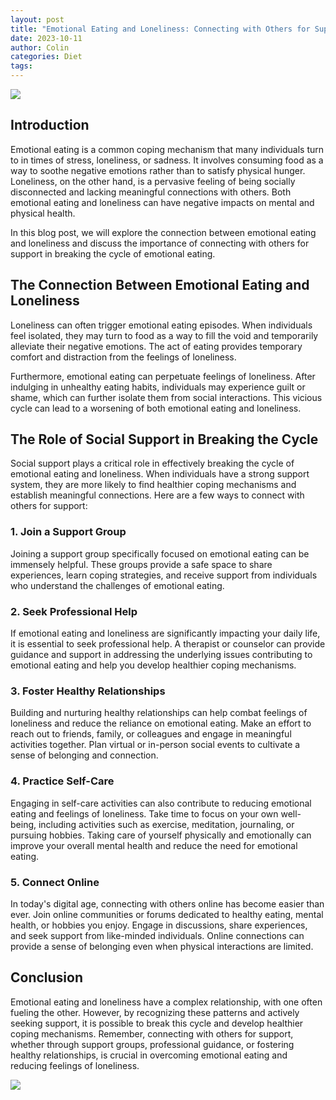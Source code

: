 ```yaml
---
layout: post
title: "Emotional Eating and Loneliness: Connecting with Others for Support"
date: 2023-10-11
author: Colin
categories: Diet
tags: 
---
```


![](https://source.unsplash.com/1600x900/?nature)

## Introduction

Emotional eating is a common coping mechanism that many individuals turn to in times of stress, loneliness, or sadness. It involves consuming food as a way to soothe negative emotions rather than to satisfy physical hunger. Loneliness, on the other hand, is a pervasive feeling of being socially disconnected and lacking meaningful connections with others. Both emotional eating and loneliness can have negative impacts on mental and physical health.

In this blog post, we will explore the connection between emotional eating and loneliness and discuss the importance of connecting with others for support in breaking the cycle of emotional eating.

## The Connection Between Emotional Eating and Loneliness

Loneliness can often trigger emotional eating episodes. When individuals feel isolated, they may turn to food as a way to fill the void and temporarily alleviate their negative emotions. The act of eating provides temporary comfort and distraction from the feelings of loneliness.

Furthermore, emotional eating can perpetuate feelings of loneliness. After indulging in unhealthy eating habits, individuals may experience guilt or shame, which can further isolate them from social interactions. This vicious cycle can lead to a worsening of both emotional eating and loneliness.

## The Role of Social Support in Breaking the Cycle

Social support plays a critical role in effectively breaking the cycle of emotional eating and loneliness. When individuals have a strong support system, they are more likely to find healthier coping mechanisms and establish meaningful connections. Here are a few ways to connect with others for support:

### 1. Join a Support Group

Joining a support group specifically focused on emotional eating can be immensely helpful. These groups provide a safe space to share experiences, learn coping strategies, and receive support from individuals who understand the challenges of emotional eating.

### 2. Seek Professional Help

If emotional eating and loneliness are significantly impacting your daily life, it is essential to seek professional help. A therapist or counselor can provide guidance and support in addressing the underlying issues contributing to emotional eating and help you develop healthier coping mechanisms.

### 3. Foster Healthy Relationships

Building and nurturing healthy relationships can help combat feelings of loneliness and reduce the reliance on emotional eating. Make an effort to reach out to friends, family, or colleagues and engage in meaningful activities together. Plan virtual or in-person social events to cultivate a sense of belonging and connection.

### 4. Practice Self-Care

Engaging in self-care activities can also contribute to reducing emotional eating and feelings of loneliness. Take time to focus on your own well-being, including activities such as exercise, meditation, journaling, or pursuing hobbies. Taking care of yourself physically and emotionally can improve your overall mental health and reduce the need for emotional eating.

### 5. Connect Online

In today's digital age, connecting with others online has become easier than ever. Join online communities or forums dedicated to healthy eating, mental health, or hobbies you enjoy. Engage in discussions, share experiences, and seek support from like-minded individuals. Online connections can provide a sense of belonging even when physical interactions are limited.

## Conclusion

Emotional eating and loneliness have a complex relationship, with one often fueling the other. However, by recognizing these patterns and actively seeking support, it is possible to break this cycle and develop healthier coping mechanisms. Remember, connecting with others for support, whether through support groups, professional guidance, or fostering healthy relationships, is crucial in overcoming emotional eating and reducing feelings of loneliness.

![](https://source.unsplash.com/1600x900/?connection)